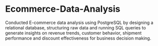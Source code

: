 # Ecommerce-Data-Analysis
Conducted E-commerce data analysis using PostgreSQL by designing a relational database, structuring raw data and running SQL queries to generate insights on revenue trends, customer behavior, shipment performance and discount effectiveness for business decision making.
